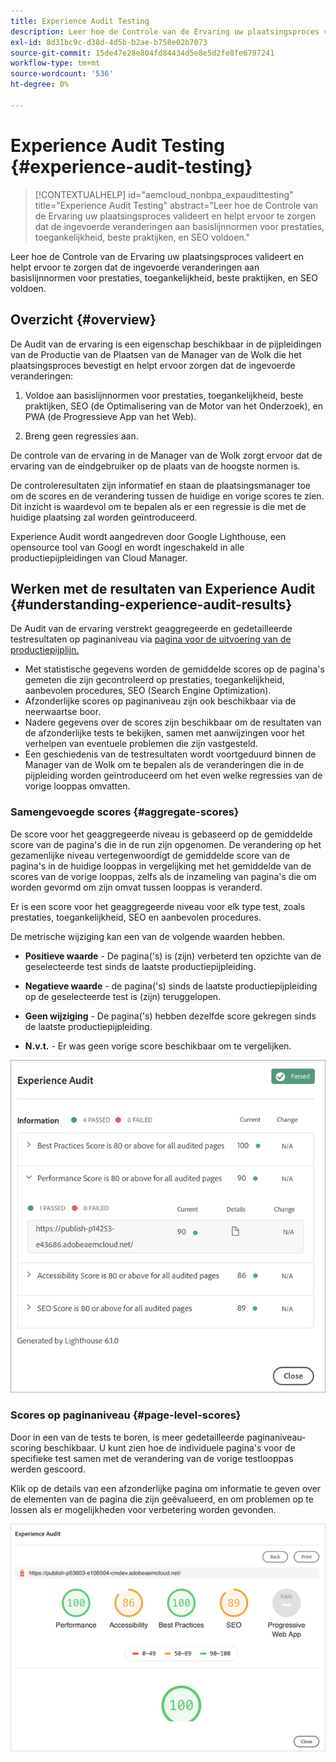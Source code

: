 ```yaml
---
title: Experience Audit Testing
description: Leer hoe de Controle van de Ervaring uw plaatsingsproces valideert en helpt ervoor te zorgen dat de ingevoerde veranderingen aan basislijnnormen voor prestaties, toegankelijkheid, beste praktijken, en SEO voldoen.
exl-id: 8d31bc9c-d38d-4d5b-b2ae-b758e02b7073
source-git-commit: 15de47e28e804fd84434d5e8e5d2fe8fe6797241
workflow-type: tm+mt
source-wordcount: '536'
ht-degree: 0%

---
```



# Experience Audit Testing {#experience-audit-testing}

>[!CONTEXTUALHELP]
>id="aemcloud_nonbpa_expaudittesting"
>title="Experience Audit Testing"
>abstract="Leer hoe de Controle van de Ervaring uw plaatsingsproces valideert en helpt ervoor te zorgen dat de ingevoerde veranderingen aan basislijnnormen voor prestaties, toegankelijkheid, beste praktijken, en SEO voldoen."

Leer hoe de Controle van de Ervaring uw plaatsingsproces valideert en helpt ervoor te zorgen dat de ingevoerde veranderingen aan basislijnnormen voor prestaties, toegankelijkheid, beste praktijken, en SEO voldoen.

## Overzicht {#overview}

De Audit van de ervaring is een eigenschap beschikbaar in de pijpleidingen van de Productie van de Plaatsen van de Manager van de Wolk die het plaatsingsproces bevestigt en helpt ervoor zorgen dat de ingevoerde veranderingen:

1. Voldoe aan basislijnnormen voor prestaties, toegankelijkheid, beste praktijken, SEO (de Optimalisering van de Motor van het Onderzoek), en PWA (de Progressieve App van het Web).

1. Breng geen regressies aan.

De controle van de ervaring in de Manager van de Wolk zorgt ervoor dat de ervaring van de eindgebruiker op de plaats van de hoogste normen is.

De controleresultaten zijn informatief en staan de plaatsingsmanager toe om de scores en de verandering tussen de huidige en vorige scores te zien. Dit inzicht is waardevol om te bepalen als er een regressie is die met de huidige plaatsing zal worden geïntroduceerd.

Experience Audit wordt aangedreven door Google Lighthouse, een opensource tool van Googl en wordt ingeschakeld in alle productiepijpleidingen van Cloud Manager.

## Werken met de resultaten van Experience Audit {#understanding-experience-audit-results}

De Audit van de ervaring verstrekt geaggregeerde en gedetailleerde testresultaten op paginaniveau via [pagina voor de uitvoering van de productiepijplijn.](/help/implementing/cloud-manager/deploy-code.md)

* Met statistische gegevens worden de gemiddelde scores op de pagina&#39;s gemeten die zijn gecontroleerd op prestaties, toegankelijkheid, aanbevolen procedures, SEO (Search Engine Optimization).
* Afzonderlijke scores op paginaniveau zijn ook beschikbaar via de neerwaartse boor.
* Nadere gegevens over de scores zijn beschikbaar om de resultaten van de afzonderlijke tests te bekijken, samen met aanwijzingen voor het verhelpen van eventuele problemen die zijn vastgesteld.
* Een geschiedenis van de testresultaten wordt voortgeduurd binnen de Manager van de Wolk om te bepalen als de veranderingen die in de pijpleiding worden geïntroduceerd om het even welke regressies van de vorige looppas omvatten.

### Samengevoegde scores {#aggregate-scores}

De score voor het geaggregeerde niveau is gebaseerd op de gemiddelde score van de pagina&#39;s die in de run zijn opgenomen. De verandering op het gezamenlijke niveau vertegenwoordigt de gemiddelde score van de pagina&#39;s in de huidige looppas in vergelijking met het gemiddelde van de scores van de vorige looppas, zelfs als de inzameling van pagina&#39;s die om worden gevormd om zijn omvat tussen looppas is veranderd.

Er is een score voor het geaggregeerde niveau voor elk type test, zoals prestaties, toegankelijkheid, SEO en aanbevolen procedures.

De metrische wijziging kan een van de volgende waarden hebben.

* **Positieve waarde** - De pagina(&#39;s) is (zijn) verbeterd ten opzichte van de geselecteerde test sinds de laatste productiepijpleiding.

* **Negatieve waarde** - de pagina(&#39;s) sinds de laatste productiepijpleiding op de geselecteerde test is (zijn) teruggelopen.

* **Geen wijziging** - De pagina(&#39;s) hebben dezelfde score gekregen sinds de laatste productiepijpleiding.

* **N.v.t.** - Er was geen vorige score beschikbaar om te vergelijken.

![Resultaten van controle door ervaring](/help/implementing/cloud-manager/assets/exp-audit-1.png)


### Scores op paginaniveau {#page-level-scores}

Door in een van de tests te boren, is meer gedetailleerde paginaniveau-scoring beschikbaar. U kunt zien hoe de individuele pagina&#39;s voor de specifieke test samen met de verandering van de vorige testlooppas werden gescoord.

Klik op de details van een afzonderlijke pagina om informatie te geven over de elementen van de pagina die zijn geëvalueerd, en om problemen op te lossen als er mogelijkheden voor verbetering worden gevonden.

![Scores op paginaniveau](/help/implementing/cloud-manager/assets/exp-audit-2.png)
